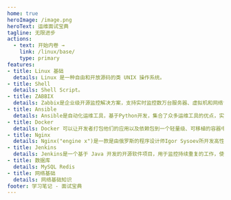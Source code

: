 ```yaml
---
home: true
heroImage: /image.png
heroText: 运维面试宝典
tagline: 无限进步
actions:
  - text: 开始内卷 →
    link: /linux/base/
    type: primary
features:
- title: Linux 基础
  details: Linux 是一种自由和开放源码的类 UNIX 操作系统。
- title: Shell
  details: Shell Script。
- title: ZABBIX
  details: Zabbix是企业级开源监控解决方案，支持实时监控数万台服务器、虚拟机和网络设备，采集百万级监控指标。
- title: Ansible
  details: Ansible是自动化运维工具，基于Python开发，集合了众多运维工具的优点，实现了批量系统配置、批量程序部署、批量运行命令等功能。
- title: Docker
  details: Docker 可以让开发者打包他们的应用以及依赖包到一个轻量级、可移植的容器中，然后发布到任何流行的 Linux 机器上，也可以实现虚拟化。
- title: Nginx
  details: Nginx("engine x")是一款是由俄罗斯的程序设计师Igor Sysoev所开发高性能的 Web 和 反向代理 服务器。
- title: Jenkins
  details: Jenkins是一个基于 Java 开发的开源软件项目，用于监控持续重复的工作，使软件项目可以进行持续集成。
- title: 数据库
  details: MySQL Redis
- title: 网络基础
  details: 网络基础知识
footer: 学习笔记 - 面试宝典
---
```

